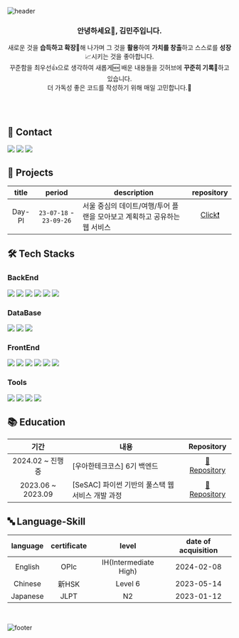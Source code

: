 ![header](https://capsule-render.vercel.app/api?type=waving&height=250&color=timeGradient&text=Hi,%20I'm%20Minjoo!&desc=Welcome%20to%20my%20github❤️&descAlignY=65&descAlign=85&fontAlign=72)

<div align='center'>
  
  <h3>안녕하세요👋, 김민주입니다.</h3>
  
  새로운 것을 **습득하고 확장**🧐해 나가며 그 것을 **활용**하여 **가치를 창출**하고 스스로를 **성장**📈시키는 것을 좋아합니다.<br />
  꾸준함을 최우선👍으로 생각하여 새롭게🆕 배운 내용들을 깃허브에 **꾸준히 기록**📝하고 있습니다.<br />
  더 가독성 좋은 코드를 작성하기 위해 매일 고민합니다.🤔<br />
</div>
<br />

<br />

## 📨 Contact
<div>
  <a href="mailto:0522minjoo@gmail.com"><img src="https://img.shields.io/badge/gmail-EA4335?style=for-the-badge&logo=gmail&logoColor=white"/></a>
  <a href="https://velog.io/@minjoo522" target="_blank"><img src="https://img.shields.io/badge/velog-20C997?style=for-the-badge&logo=velog&logoColor=white"/></a>
  <a href="https://www.instagram.com/democracy_kim" target="_blank"><img src="https://img.shields.io/badge/Instagram-E4405F?style=for-the-badge&logo=Instagram&logoColor=white"/></a>
</div>

## 📁 Projects
<div align="center">

|title|period|description|repository|
|:--:|:--:|--|:--:|
|Day-Pl|`23-07-18` - `23-09-26`|서울 중심의 데이트/여행/투어 플랜을 모아보고 계획하고 공유하는 웹 서비스|[Click❗️](https://github.com/Day-PL/Day_Pl)|

</div>

## 🛠️ Tech Stacks
### BackEnd
<div>
  <img src="https://img.shields.io/badge/java-007396?style=for-the-badge&logo=java&logoColor=white">
  <img src="https://img.shields.io/badge/python-3776AB?style=for-the-badge&logo=Python&logoColor=white"/>
  <img src="https://img.shields.io/badge/flask-000000?style=for-the-badge&logo=Flask&logoColor=white"/>
  <img src="https://img.shields.io/badge/django-092E20?style=for-the-badge&logo=Django&logoColor=white"/>
  <img src="https://img.shields.io/badge/Amazon%20AWS-232F3E?style=for-the-badge&logo=amazon aws&logoColor=white">
  <img src="https://img.shields.io/badge/Docker-2496ED?style=for-the-badge&logo=docker&logoColor=white">
</div>

### DataBase
<div>
  <img src="https://img.shields.io/badge/sqlite-003B57?style=for-the-badge&logo=Sqlite&logoColor=white"/>
  <img src="https://img.shields.io/badge/mysql-4479A1?style=for-the-badge&logo=Mysql&logoColor=white"/>
  <img src="https://img.shields.io/badge/firebase-FFCA28?style=for-the-badge&logo=firebase&logoColor=white">
</div>

### FrontEnd
<div>
  <img src="https://img.shields.io/badge/javascript-F7DF1E?style=for-the-badge&logo=Javascript&logoColor=white"/>
  <img src="https://img.shields.io/badge/react-61DAFB?style=for-the-badge&logo=react&logoColor=white"/>
  <img src="https://img.shields.io/badge/html5-E34F26?style=for-the-badge&logo=HTML5&logoColor=white"/>
  <img src="https://img.shields.io/badge/css3-1572B6?style=for-the-badge&logo=CSS3&logoColor=white"/>
  <img src="https://img.shields.io/badge/bootstrap-7952B3?style=for-the-badge&logo=bootstrap&logoColor=white">
  <img src="https://img.shields.io/badge/tailwind%20CSS-06B6D4?style=for-the-badge&logo=tailwindCSS&logoColor=white"/>
</div>

### Tools
<div>
  <img src="https://img.shields.io/badge/git-F05032?style=for-the-badge&logo=git&logoColor=white"/>
  <img src="https://img.shields.io/badge/github-181717?style=for-the-badge&logo=github&logoColor=white"/>
  <img src="https://img.shields.io/badge/notion-000000?style=for-the-badge&logo=notion&logoColor=white"/>
  <img src="https://img.shields.io/badge/figma-F24E1E?style=for-the-badge&logo=figma&logoColor=white"/>
</div>

## 📚 Education
|기간|내용|Repository|
|:--:|--|:--:|
|2024.02 ~ 진행중|[우아한테크코스] 6기 백엔드|[🩵 Repository](https://github.com/Minjoo522/wooteco)
|2023.06 ~ 2023.09|[SeSAC] 파이썬 기반의 풀스택 웹서비스 개발 과정|[🌱 Repository](https://github.com/Minjoo522/SeSAC)|

## 🔤 Language-Skill
|language|certificate|level|date of acquisition|
|:--:|:--:|:--:|:--:|
|English|OPIc|IH(Intermediate High)|2024-02-08|
|Chinese|新HSK|Level 6|2023-05-14|
|Japanese|JLPT|N2|2023-01-12|

<br />

![footer](https://capsule-render.vercel.app/api?type=waving&height=200&color=timeGradient&descAlignY=65&descAlign=85&fontAlign=72&section=footer)
